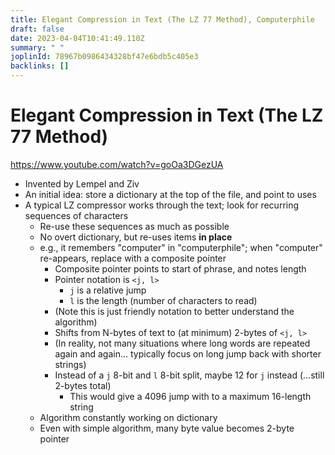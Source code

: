 ```yaml
---
title: Elegant Compression in Text (The LZ 77 Method), Computerphile
draft: false
date: 2023-04-04T10:41:49.110Z
summary: " "
joplinId: 78967b0986434328bf47e6bdb5c405e3
backlinks: []
---
```


# Elegant Compression in Text (The LZ 77 Method)

https://www.youtube.com/watch?v=goOa3DGezUA

- Invented by Lempel and Ziv
- An initial idea: store a dictionary at the top of the file, and point to uses
- A typical LZ compressor works through the text; look for recurring sequences of characters
  - Re-use these sequences as much as possible
  - No overt dictionary, but re-uses items **in place**
  - e.g., it remembers "computer" in "computerphile"; when "computer" re-appears, replace with a composite pointer
    - Composite pointer points to start of phrase, and notes length
    - Pointer notation is `<j, l>`
      - `j` is a relative jump
      - `l` is the length (number of characters to read)
    - (Note this is just friendly notation to better understand the algorithm)
    - Shifts from N-bytes of text to (at minimum) 2-bytes of `<j, l>`
    - (In reality, not many situations where long words are repeated again and again... typically focus on long jump back with shorter strings)
    - Instead of a `j` 8-bit and `l` 8-bit split, maybe 12 for `j` instead (...still 2-bytes total)
      - This would give a 4096 jump with to a maximum 16-length string
  - Algorithm constantly working on dictionary
  - Even with simple algorithm, many byte value becomes 2-byte pointer
